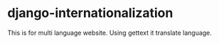 # django-internationalization

This is for multi language website. Using gettext it translate language.
